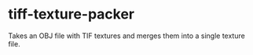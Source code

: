 # tiff-texture-packer
Takes an OBJ file with TIF textures and merges them into a single texture file.
